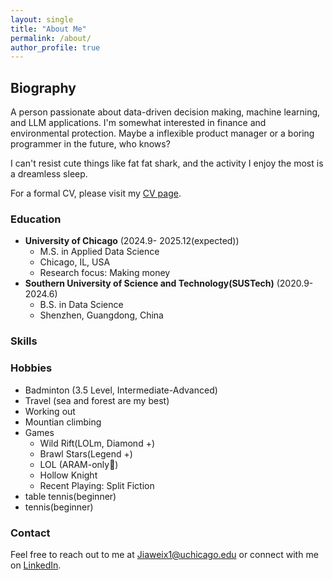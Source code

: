 ```yaml
---
layout: single
title: "About Me"
permalink: /about/
author_profile: true
---
```


## Biography

A person passionate about data-driven decision making, machine learning, and LLM applications. I'm somewhat interested in finance and environmental protection. Maybe a inflexible product manager or a boring programmer in the future, who knows?

I can't resist cute things like fat fat shark, and the activity I enjoy the most is a dreamless sleep.

For a formal CV, please visit my [CV page](/cv/).

### Education
- **University of Chicago** (2024.9- 2025.12(expected))
  - M.S. in Applied Data Science
  - Chicago, IL, USA
  - Research focus: Making money
- **Southern University of Science and Technology(SUSTech)** (2020.9- 2024.6)
  - B.S. in Data Science
  - Shenzhen, Guangdong, China


### Skills


### Hobbies
- Badminton (3.5 Level, Intermediate-Advanced)
- Travel (sea and forest are my best)
- Working out 
- Mountian climbing 
- Games
    - Wild Rift(LOLm, Diamond +)
    - Brawl Stars(Legend +)
    - LOL (ARAM-only🤣)
    - Hollow Knight
    - Recent Playing: Split Fiction
- table tennis(beginner)
- tennis(beginner)


### Contact
Feel free to reach out to me at [Jiaweix1@uchicago.edu](Jiaweix1@uchicago.edu) or connect with me on [LinkedIn](https://www.linkedin.com/in/jiawei-xiong-407a08314/). 